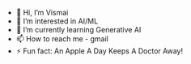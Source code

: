- 👋 Hi, I’m Vismai
- 👀 I’m interested in AI/ML
- 🌱 I’m currently learning Generative AI
- 📫 How to reach me - gmail
- ⚡ Fun fact: An Apple A Day Keeps A Doctor Away!

<!---
vismaimac/vismaimac is a ✨ special ✨ repository because its `README.md` (this file) appears on your GitHub profile.
You can click the Preview link to take a look at your changes.
--->
